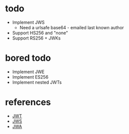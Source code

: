 # todo

* Implement JWS
    * Need a urlsafe base64 - emailed last known author
* Support HS256 and "none"
* Support RS256 + JWKs

# bored todo

* Implement JWE
* Implement ES256
* Implement nested JWTs

# references

* [JWT](https://tools.ietf.org/html/rfc7519)
* [JWS](https://tools.ietf.org/html/rfc7515)
* [JWA](https://tools.ietf.org/html/rfc7518)
